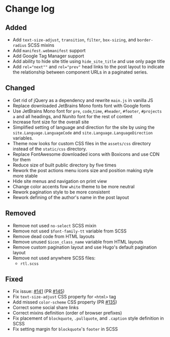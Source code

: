 # Change log

## Added

- Add `text-size-adjust`, `transition`, `filter`, `box-sizing`, and `border-radius`
  SCSS mixins
- Add `manifest.webmanifest` support
- Add Google Tag Manager support
- Add ability to hide site title using `hide_site_title` and use only page title
- Add `rel="next""` and `rel="prev"` head links to the post layout to indicate
  the relationship between component URLs in a paginated series.

## Changed

- Get rid of jQuery as a dependency and rewrite `main.js` in vanilla JS
- Replace downloaded JetBrains Mono fonts font with Google fonts
- Use JetBrains Mono font for `pre`, `code`,`time`, `#header`, `#footer`,
  `#projects a` and all headings, and Nunito font for the rest of content
- Increase font size for the overall site
- Simplified setting of language and direction for the site by using the
  `site.Language.LanguageCode` and `site.Language.LanguageDirection` variables.
- Theme now looks for custom CSS files in the `assets/css` directory instead of
  the `static/css` directory.
- Replace FontAwesome downloaded icons with Boxicons and use CDN for them
- Reduce size of built public directory by five times
- Rework the post actions menu icons size and position making style more stable
- Hide site menus and navigation on print view
- Change color accents fow `white` theme to be more neutral
- Rework pagination style to be more consistent
- Rework defining of the author's name in the post layout

## Removed

- Remove not used `no-select` SCSS mixin
- Remove not used `$font-family-tt` variable from SCSS
- Remove dead code from HTML layouts
- Remove unused `$icon_class_name` variable from HTML layouts
- Remove custom pagination layout and use Hugo's default pagination layout
- Remove not used anywhere SCSS files:
  - `rtl.scss`

## Fixed

- Fix issue: [#141](https://github.com/monkeyWzr/hugo-theme-cactus/issues/141)
  (PR [#145](https://github.com/monkeyWzr/hugo-theme-cactus/pull/145))
- Fix `text-size-adjust` CSS property for `<html>` tag
- Add missed `color-scheme` CSS property
  (PR [#135](https://github.com/monkeyWzr/hugo-theme-cactus/pull/135))
- Correct some social share links
- Correct mixins definition (order of browser prefixes)
- Fix placement of `blockquote`, `.pullquote`, and `.caption` style definition
  in SCSS
- Fix setting margin for `blockquote`'s `footer` in SCSS
